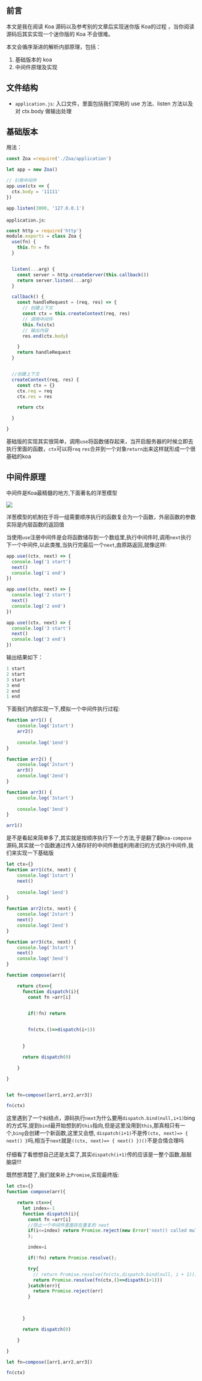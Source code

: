 ## 前言

本文是我在阅读 Koa 源码以及参考别的文章后实现迷你版 Koa的过程 ，当你阅读源码后其实实现一个迷你版的 Koa 不会很难。

本文会循序渐进的解析内部原理，包括：

1. 基础版本的 koa
2. 中间件原理及实现

## 文件结构
- `application.js`: 入口文件，里面包括我们常用的 use 方法、listen 方法以及对 ctx.body 做输出处理

## 基础版本
用法：
```js
const Zoa =require('./Zoa/application')

let app = new Zoa()

// 引用中间件
app.use(ctx => {
  ctx.body = '11111'
})

app.listen(3000, '127.0.0.1')

```

`application.js`:

```js
const http = require('http')
module.exports = class Zoa {
  use(fn) {
    this.fn = fn
  }


  listen(...arg) {
    const server = http.createServer(this.callback())
    return server.listen(...arg)
  }

  callback() {
    const handleRequest = (req, res) => {
      // 创建上下文
      const ctx = this.createContext(req, res)
      // 调用中间件
      this.fn(ctx)
      // 输出内容
      res.end(ctx.body)

    }
    return handleRequest
  }


  //创建上下文
  createContext(req, res) {
    const ctx = {}
    ctx.req = req
    ctx.res = res

    return ctx

  }

}

```
基础版的实现其实很简单，调用`use`将函数储存起来，当开启服务器的时候立即去执行里面的函数，`ctx`可以将`req` `res`合并到一个对象`return`出来这样就形成一个很基础的koa

## 中间件原理
中间件是Koa最精髓的地方,下面著名的洋葱模型

<img src="https://camo.githubusercontent.com/71cc217310fae97f2d3ae244ef4a8ef4ae93b4ea/68747470733a2f2f73312e617831782e636f6d2f323032302f30362f30382f74574d69544a2e6a7067" />

<br/>


洋葱模型的机制在于将一组需要顺序执行的函数复合为一个函数，外层函数的参数实际是内层函数的返回值

当使用`use`注册中间件是会将函数储存到一个数组里,执行中间件时,调用`next`执行下一个中间件,以此类推,当执行完最后一个`next`,由原路返回,就像这样:

```js
app.use((ctx, next) => {
  console.log('1 start')
  next()
  console.log('1 end')
})

app.use((ctx, next) => {
  console.log('2 start')
  next()
  console.log('2 end')
})

app.use((ctx, next) => {
  console.log('3 start')
  next()
  console.log('3 end')
})
```
输出结果如下：
```js
1 start
2 start
3 start
3 end
2 end
1 end
```

下面我们内部实现一下,模拟一个中间件执行过程:

```js
function arr1() {
    console.log('1start')
    arr2()
   
    console.log('1end')
}

function arr2() {
    console.log('2start')
    arr3()
    console.log('2end')
}

function arr3() {
    console.log('3start')
  
    console.log('3end')
}

arr1()


```

是不是看起来简单多了,其实就是按顺序执行下一个方法,于是翻了翻`Koa-compose`源码,其实就一个函数通过传入储存好的中间件数组利用递归的方式执行中间件,我们来实现一下基础版
```js
let ctx={}
function arr1(ctx, next) {
    console.log('1start')
    next()
   
    console.log('1end')
}

function arr2(ctx, next) {
    console.log('2start')
    next()
    console.log('2end')
}

function arr3(ctx, next) {
    console.log('3start')
    next()
    console.log('3end')
}

function compose(arr){

    return ctx=>{
      function dispatch(i){
        const fn =arr[i]


        if(!fn) return 

        
        fn(ctx,()=>dispatch(i+1))
       

      }

      return dispatch(0)

    }

}


let fn=compose([arr1,arr2,arr3])

fn(ctx)


```
这里遇到了一个纠结点，源码执行`next`为什么要用`dispatch.bind(null,i+1)`bing的方式写,提到`bind`最开始想到的`this`指向,但是这里没用到`this`,那真相只有一个,`bing`会创建一个新函数,这里又会想, `dispatch(i+1)`不是传`(ctx, next)=> { next() }`吗,相当于`next`就是`((ctx, next)=> { next() })()`不是合情合理吗
  <br/><br/>
仔细看了看想想自己还是太菜了,其实`dispatch(i+1)`传的应该是一整个函数,敲敲脑袋!!!

既然想清楚了,我们就来补上`Promise`,实现最终版:

```js
let ctx={}
function compose(arr){

    return ctx=>{
      let index=-1
      function dispatch(i){
        const fn =arr[i]
        //防止一个中间件里面存在重复的 next
        if(i<=index) return Promise.reject(new Error('next() called multiple times')
        );

        index=i

        if(!fn) return Promise.resolve();

        try{
          // return Promise.resolve(fn(ctx,dispatch.bind(null, i + 1))) 
          return Promise.resolve(fn(ctx,()=>dispath(i+1)))
        }catch(err){
          return Promise.reject(err)
        }

       

      }

      return dispatch(0)

    }

}

let fn=compose([arr1,arr2,arr3])

fn(ctx)

```



